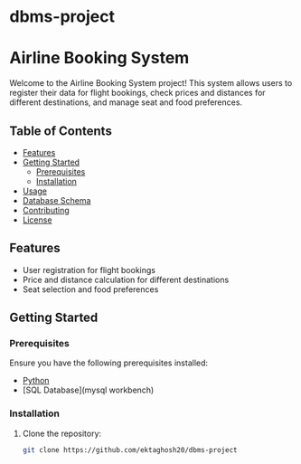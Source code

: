 # dbms-project
# Airline Booking System

Welcome to the Airline Booking System project! This system allows users to register their data for flight bookings, check prices and distances for different destinations, and manage seat and food preferences.

## Table of Contents

- [Features](#features)
- [Getting Started](#getting-started)
  - [Prerequisites](#prerequisites)
  - [Installation](#installation)
- [Usage](#usage)
- [Database Schema](#database-schema)
- [Contributing](#contributing)
- [License](#license)

## Features

- User registration for flight bookings
- Price and distance calculation for different destinations
- Seat selection and food preferences


## Getting Started

### Prerequisites

Ensure you have the following prerequisites installed:

- [Python](https://www.python.org/)
- [SQL Database](mysql workbench) 

### Installation

1. Clone the repository:

   ```bash
   git clone https://github.com/ektaghosh20/dbms-project
